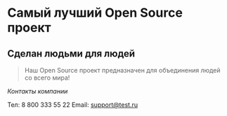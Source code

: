 # Самый лучший Open Source проект

## Сделан людьми для людей

> Наш Open Source проект предназначен для объединения людей со всего мира!

*Контакты компании*

Тел: 8 800 333 55 22
Email: support@test.ru

